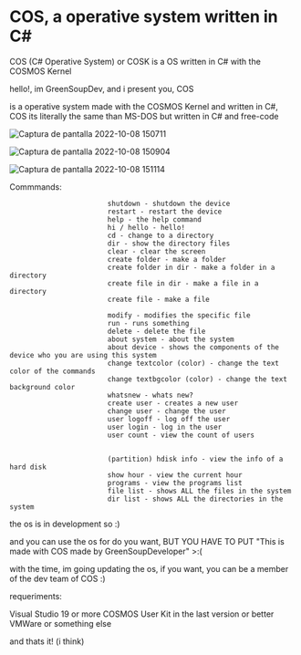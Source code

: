 # COS, a operative system written in C#
COS (C# Operative System) or COSK is a OS written in C# with the COSMOS Kernel

hello!, im GreenSoupDev, and i present you, COS

is a operative system made with the COSMOS Kernel and written in C#, COS its literally the same than MS-DOS but written in C# and free-code


![Captura de pantalla 2022-10-08 150711](https://user-images.githubusercontent.com/109924369/194723763-b5067cd5-36a4-4d8a-bfd2-ecf845e979de.png)

![Captura de pantalla 2022-10-08 150904](https://user-images.githubusercontent.com/109924369/194723769-6a6d238f-79a1-4669-a937-e4b0c33e9fa8.png)

![Captura de pantalla 2022-10-08 151114](https://user-images.githubusercontent.com/109924369/194723771-de172b43-666e-488d-ab87-09eeb7e1b97f.png)

Commmands:

                            shutdown - shutdown the device
                            restart - restart the device
                            help - the help command
                            hi / hello - hello!
                            cd - change to a directory
                            dir - show the directory files
                            clear - clear the screen
                            create folder - make a folder
                            create folder in dir - make a folder in a directory
                            create file in dir - make a file in a directory
                            create file - make a file

                            modify - modifies the specific file
                            run - runs something
                            delete - delete the file
                            about system - about the system
                            about device - shows the components of the device who you are using this system
                            change textcolor (color) - change the text color of the commands
                            change textbgcolor (color) - change the text background color
                            whatsnew - whats new?
                            create user - creates a new user
                            change user - change the user
                            user logoff - log off the user
                            user login - log in the user
                            user count - view the count of users
                            
                           
                            (partition) hdisk info - view the info of a hard disk
                            show hour - view the current hour
                            programs - view the programs list
                            file list - shows ALL the files in the system
                            dir list - shows ALL the directories in the system

the os is in development so :)

and you can use the os for do you want, BUT YOU HAVE TO PUT "This is made with COS made by GreenSoupDeveloper" >:(

with the time, im going updating the os, if you want, you can be a member of the dev team of COS :)

requeriments:

Visual Studio 19 or more
COSMOS User Kit in the last version or better
VMWare or something else

and thats it! (i think)
